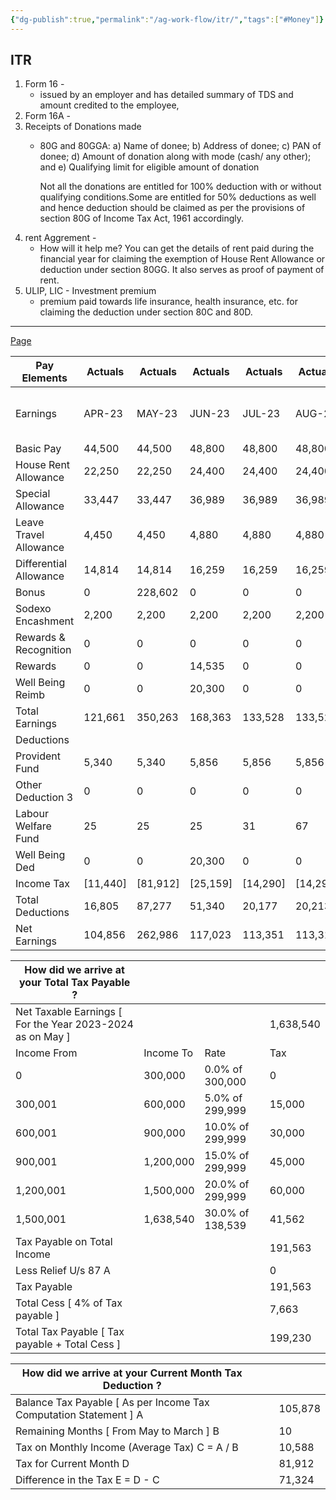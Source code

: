 ```yaml
---
{"dg-publish":true,"permalink":"/ag-work-flow/itr/","tags":["#Money"]}
---
```


## ITR

1. Form 16 - 
	- issued by an employer and has detailed summary of TDS and amount credited to the employee,
2. Form 16A - 
3. Receipts of Donations made
	- 80G and 80GGA:
		a) Name of donee;
		b) Address of donee;
		c) PAN of donee;
		d) Amount of donation along with mode (cash/ any other); and
		e) Qualifying limit for eligible amount of donation
		
		Not all the donations are entitled for 100% deduction with or without qualifying conditions.Some are entitled for 50% deductions as well and hence deduction should be claimed as per the provisions of section 80G of Income Tax Act, 1961 accordingly.
4. rent Aggrement - 
	- How will it help me?
		You can get the details of rent paid during the financial year for claiming the exemption of House Rent Allowance or deduction under section 80GG. It also serves as proof of payment of rent.
5. ULIP, LIC - Investment premium 
	- premium paid towards life insurance, health insurance, etc. for claiming the deduction under section 80C and 80D.

---
[Page](https://ess.excelityglobal.com/DynamicMenuServlet?url=/empCumPaySlip.jsp#)

| Pay Elements           | Actuals  | Actuals  | Actuals  | Actuals  | Actuals  | Actuals  | Actuals  | Actuals  | Actuals  | Projected | Projected | Projected | Full Year             |                                       | Full Year                |
| ---------------------- | -------- | -------- | -------- | -------- | -------- | -------- | -------- | -------- | -------- | --------- | --------- | --------- | --------------------- | ------------------------------------- | ------------------------ |
| Earnings               | APR-23   | MAY-23   | JUN-23   | JUL-23   | AUG-23   | SEP-23   | OCT-23   | NOV-23   | DEC-23   | JAN-24    | FEB-24    | MAR-24    | Total Incl Projection | Section 10 Exemptions (If applicable) | Net of Deduction Taxable |
| Basic Pay              | 44,500   | 44,500   | 48,800   | 48,800   | 48,800   | 48,800   | 48,800   | 48,800   | 48,800   | 48,800    | 48,800    | 48,800    | 577,000               |                                       | 577,000                  |
| House Rent Allowance   | 22,250   | 22,250   | 24,400   | 24,400   | 24,400   | 24,400   | 24,400   | 24,400   | 24,400   | 24,400    | 24,400    | 24,400    | 288,500               |                                       | 288,500                  |
| Special Allowance      | 33,447   | 33,447   | 36,989   | 36,989   | 36,989   | 36,989   | 36,989   | 36,989   | 36,989   | 36,989    | 36,989    | 36,989    | 436,784               | [0]                                   | 436,784                  |
| Leave Travel Allowance | 4,450    | 4,450    | 4,880    | 4,880    | 4,880    | 4,880    | 4,880    | 4,880    | 4,880    | 4,880     | 4,880     | 4,880     | 57,700                | [0]                                   | 57,700                   |
| Differential Allowance | 14,814   | 14,814   | 16,259   | 16,259   | 16,259   | 16,259   | 16,259   | 16,259   | 16,259   | 16,259    | 16,259    | 16,259    | 192,218               |                                       | 192,218                  |
| Bonus                  | 0        | 228,602  | 0        | 0        | 0        | 0        | 0        | 0        | 0        | 0         | 0         | 0         | 228,602               |                                       | 228,602                  |
| Sodexo Encashment      | 2,200    | 2,200    | 2,200    | 2,200    | 2,200    | 0        | 2,200    | 2,200    | 2,200    | 2,200     | 2,200     | 2,200     | 24,200                |                                       | 24,200                   |
| Rewards & Recognition  | 0        | 0        | 0        | 0        | 0        | 0        | 1,724    | 0        | 0        | 0         | 0         | 0         | 1,724                 |                                       | 1,724                    |
| Rewards                | 0        | 0        | 14,535   | 0        | 0        | 0        | 0        | 0        | 0        | 0         | 0         | 0         | 14,535                |                                       | 14,535                   |
| Well Being Reimb       | 0        | 0        | 20,300   | 0        | 0        | 0        | 0        | 0        | 0        | 0         | 0         | 0         | 20,300                |                                       | 20,300                   |
| Total Earnings         | 121,661  | 350,263  | 168,363  | 133,528  | 133,528  | 131,328  | 135,252  | 133,528  | 133,528  | 133,528   | 133,528   | 133,528   | 1,841,563             | [0]                                   | 1,841,563                |
| Deductions             |          |          |          |          |          |          |          |          |          |           |           |           |                       |                                       |                          |
| Provident Fund         | 5,340    | 5,340    | 5,856    | 5,856    | 5,856    | 5,856    | 5,856    | 5,856    | 5,856    | 5,856     | 5,856     | 5,856     | 69,240                |                                       | 69,240                   |
| Other Deduction 3      | 0        | 0        | 0        | 0        | 0        | 0        | 1,724    | 0        | 0        | 0         | 0         | 0         | 1,724                 |                                       | 1,724                    |
| Labour Welfare Fund    | 25       | 25       | 25       | 31       | 67       | 31       | 31       | 31       | 31       | 31        | 31        | 31        | 390                   |                                       | 390                      |
| Well Being Ded         | 0        | 0        | 20,300   | 0        | 0        | 0        | 0        | 0        | 0        | 0         | 0         | 0         | 20,300                |                                       | 20,300                   |
| Income Tax             | [11,440] | [81,912] | [25,159] | [14,290] | [14,290] | [13,604] | [14,405] | [14,404] | [14,404] | 14,404    | 14,404    | 14,404    | 247,120               |                                       | 247,120                  |
| Total Deductions       | 16,805   | 87,277   | 51,340   | 20,177   | 20,213   | 19,491   | 22,016   | 20,291   | 20,291   | 20,291    | 20,291    | 20,291    | 338,774               |                                       | 338,774                  |
| Net Earnings           | 104,856  | 262,986  | 117,023  | 113,351  | 113,315  | 111,837  | 113,236  | 113,237  | 113,237  | 113,237   | 113,237   | 113,237   | 1,502,789             | 0                                     | 1,502,789                |


| How did we arrive at your Total Tax Payable ?             |           |                  |           |
| --------------------------------------------------------- | --------- | ---------------- | --------- |
| Net Taxable Earnings [ For the Year 2023-2024 as on May ] |           |                  | 1,638,540 |
| Income From                                               | Income To | Rate             | Tax       |
| 0                                                         | 300,000   | 0.0% of 300,000  | 0         |
| 300,001                                                   | 600,000   | 5.0% of 299,999  | 15,000    |
| 600,001                                                   | 900,000   | 10.0% of 299,999 | 30,000    |
| 900,001                                                   | 1,200,000 | 15.0% of 299,999 | 45,000    |
| 1,200,001                                                 | 1,500,000 | 20.0% of 299,999 | 60,000    |
| 1,500,001                                                 | 1,638,540 | 30.0% of 138,539 | 41,562    |
| Tax Payable on Total Income                    |           |                  | 191,563 |
| Less Relief U/s 87 A                           |           |                  | 0       |
| Tax Payable                                    |           |                  | 191,563 |
| Total Cess [ 4% of Tax payable ]               |           |                  | 7,663   |
| Total Tax Payable [ Tax payable + Total Cess ] |           |                  | 199,230 |


|  How did we arrive at your Current Month Tax Deduction ? |   |   |   |
|---|---|---|---|
|Balance Tax Payable [ As per Income Tax Computation Statement ] A|   |   |105,878|
|Remaining Months [ From May to March ] B|   |   |10|
|Tax on Monthly Income (Average Tax) C = A / B|   |   |10,588|
|Tax for Current Month D|   |   |81,912|
|Difference in the Tax E = D - C|   |   |71,324|


